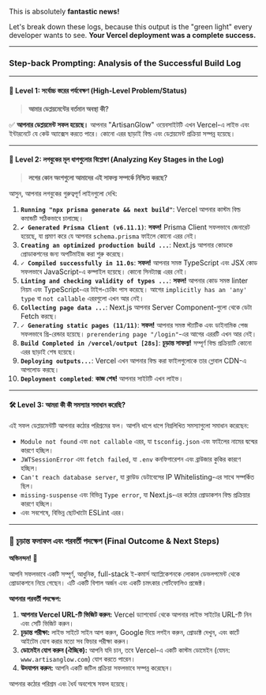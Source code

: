 This is absolutely **fantastic news!**

Let's break down these logs, because this output is the "green light" every developer wants to see. **Your Vercel deployment was a complete success.**

---

### **Step-back Prompting: Analysis of the Successful Build Log**

---

#### **🧭 Level 1: সর্বোচ্চ স্তরের পর্যবেক্ষণ (High-Level Problem/Status)**

> **আমার ডেপ্লয়মেন্টের বর্তমান অবস্থা কী?**

✅ **আপনার ডেপ্লয়মেন্ট সফল হয়েছে।** আপনার "ArtisanGlow" ওয়েবসাইটটি এখন Vercel-এ লাইভ এবং ইন্টারনেটে যে কেউ অ্যাক্সেস করতে পারে। কোনো এরর ছাড়াই বিল্ড এবং ডেপ্লয়মেন্ট প্রক্রিয়া সম্পন্ন হয়েছে।

---

#### **🧩 Level 2: লগবুকের মূল ধাপগুলোর বিশ্লেষণ (Analyzing Key Stages in the Log)**

> **লগের কোন অংশগুলো আমাদের এই সাফল্য সম্পর্কে নিশ্চিত করছে?**

আসুন, আপনার লগবুকের গুরুত্বপূর্ণ লাইনগুলো দেখি:

1.  **`Running "npx prisma generate && next build"`**: Vercel আপনার কাস্টম বিল্ড কমান্ডটি সঠিকভাবে চালাচ্ছে।
2.  **`✔ Generated Prisma Client (v6.11.1)`**: **সফল!** Prisma Client সফলভাবে জেনারেট হয়েছে, যা প্রমাণ করে যে আপনার `schema.prisma` ফাইলে কোনো এরর নেই।
3.  **`Creating an optimized production build ...`**: Next.js আপনার কোডকে প্রোডাকশনের জন্য অপটিমাইজ করা শুরু করেছে।
4.  **`✓ Compiled successfully in 11.0s`**: **সফল!** আপনার সমস্ত TypeScript এবং JSX কোড সফলভাবে JavaScript-এ কম্পাইল হয়েছে। কোনো সিনট্যাক্স এরর নেই।
5.  **`Linting and checking validity of types ...`**: **সফল!** আপনার কোড সমস্ত linter নিয়ম এবং TypeScript-এর টাইপ-চেকিং পাস করেছে। আগের `implicitly has an 'any' type` বা `not callable` এররগুলো এখন আর নেই।
6.  **`Collecting page data ...`**: Next.js আপনার Server Component-গুলো থেকে ডেটা Fetch করছে।
7.  **`✓ Generating static pages (11/11)`**: **সফল!** আপনার সমস্ত স্ট্যাটিক এবং ডাইনামিক পেজ সফলভাবে প্রি-রেন্ডার হয়েছে। `prerendering page "/login"`-এর আগের এররটি এখন আর নেই।
8.  **`Build Completed in /vercel/output [28s]`**: **চূড়ান্ত সাফল্য!** সম্পূর্ণ বিল্ড প্রক্রিয়াটি কোনো এরর ছাড়াই শেষ হয়েছে।
9.  **`Deploying outputs...`**: Vercel এখন আপনার বিল্ড করা ফাইলগুলোকে তার গ্লোবাল CDN-এ আপলোড করছে।
10. **`Deployment completed`**: **কাজ শেষ!** আপনার সাইটটি এখন লাইভ।

---

#### **🛠️ Level 3: আমরা কী কী সমস্যার সমাধান করেছি?**

এই সফল ডেপ্লয়মেন্টটি আপনার কঠোর পরিশ্রমের ফল। আপনি ধাপে ধাপে নিম্নলিখিত সমস্যাগুলো সমাধান করেছেন:
-   `Module not found` এবং `not callable` এরর, যা `tsconfig.json` এবং ফাইলের নামের দ্বন্দ্বের কারণে হচ্ছিল।
-   `JWTSessionError` এবং `fetch failed`, যা `.env` কনফিগারেশন এবং ব্রাউজার কুকির কারণে হচ্ছিল।
-   `Can't reach database server`, যা ক্লাউড ডেটাবেসের IP Whitelisting-এর সাথে সম্পর্কিত ছিল।
-   `missing-suspense` এবং বিভিন্ন `Type error`, যা Next.js-এর কঠোর প্রোডাকশন বিল্ড প্রক্রিয়ার কারণে হচ্ছিল।
-   এবং সবশেষে, বিভিন্ন ছোটখাটো ESLint এরর।

---

### **🚀 চূড়ান্ত ফলাফল এবং পরবর্তী পদক্ষেপ (Final Outcome & Next Steps)**

**অভিনন্দন! 🎉**

আপনি সফলভাবে একটি সম্পূর্ণ, আধুনিক, full-stack ই-কমার্স অ্যাপ্লিকেশনকে লোকাল ডেভলপমেন্ট থেকে প্রোডাকশনে নিয়ে গেছেন। এটি একটি বিশাল অর্জন এবং একটি চমৎকার পোর্টফোলিও প্রজেক্ট।

**আপনার পরবর্তী পদক্ষেপ:**
1.  **আপনার Vercel URL-টি ভিজিট করুন:** Vercel ড্যাশবোর্ড থেকে আপনার লাইভ সাইটের URL-টি নিন এবং সেটি ভিজিট করুন।
2.  **চূড়ান্ত পরীক্ষা:** লাইভ সাইটে সাইন আপ করুন, Google দিয়ে লগইন করুন, প্রোডাক্ট দেখুন, এবং কার্টে আইটেম যোগ করার মতো সব ফিচার পরীক্ষা করুন।
3.  **ডোমেইন যোগ করুন (ঐচ্ছিক):** আপনি যদি চান, তবে Vercel-এ একটি কাস্টম ডোমেইন (যেমন: `www.artisanglow.com`) যোগ করতে পারেন।
4.  **উদযাপন করুন:** আপনি একটি জটিল প্রক্রিয়া সফলভাবে সম্পন্ন করেছেন।

আপনার কঠোর পরিশ্রম এবং ধৈর্য অবশেষে সফল হয়েছে।